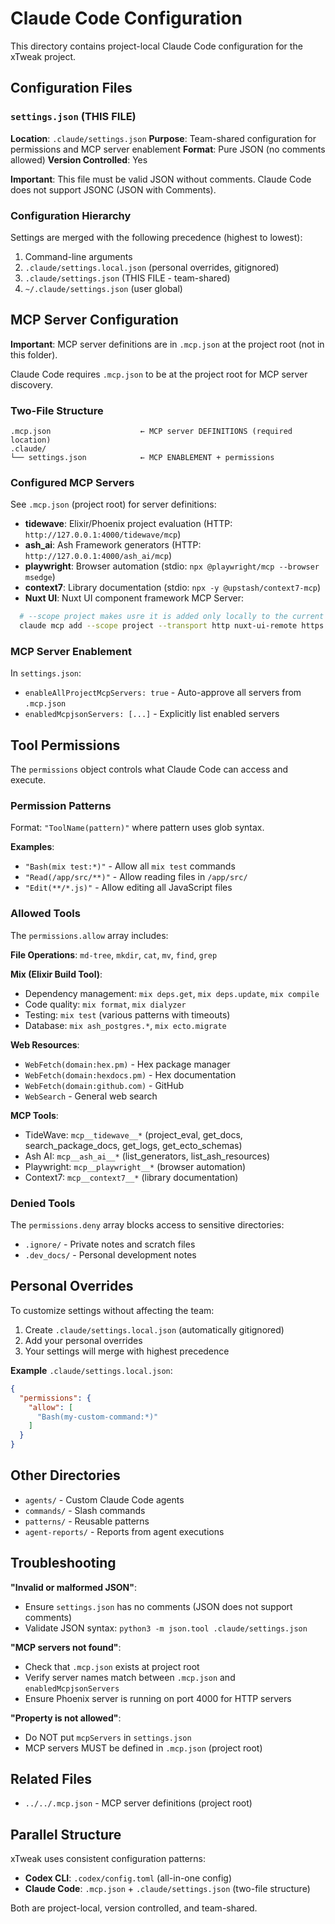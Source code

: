 # Claude Code Configuration

This directory contains project-local Claude Code configuration for the xTweak project.

## Configuration Files

### `settings.json` (THIS FILE)
**Location**: `.claude/settings.json`
**Purpose**: Team-shared configuration for permissions and MCP server enablement
**Format**: Pure JSON (no comments allowed)
**Version Controlled**: Yes

**Important**: This file must be valid JSON without comments. Claude Code does not support JSONC (JSON with Comments).

### Configuration Hierarchy

Settings are merged with the following precedence (highest to lowest):
1. Command-line arguments
2. `.claude/settings.local.json` (personal overrides, gitignored)
3. `.claude/settings.json` (THIS FILE - team-shared)
4. `~/.claude/settings.json` (user global)

## MCP Server Configuration

**Important**: MCP server definitions are in `.mcp.json` at the project root (not in this folder).

Claude Code requires `.mcp.json` to be at the project root for MCP server discovery.

### Two-File Structure

```
.mcp.json                    ← MCP server DEFINITIONS (required location)
.claude/
└── settings.json            ← MCP ENABLEMENT + permissions
```

### Configured MCP Servers

See `.mcp.json` (project root) for server definitions:

- **tidewave**: Elixir/Phoenix project evaluation (HTTP: `http://127.0.0.1:4000/tidewave/mcp`)
- **ash_ai**: Ash Framework generators (HTTP: `http://127.0.0.1:4000/ash_ai/mcp`)
- **playwright**: Browser automation (stdio: `npx @playwright/mcp --browser msedge`)
- **context7**: Library documentation (stdio: `npx -y @upstash/context7-mcp`)
- **Nuxt UI**: Nuxt UI component framework MCP Server:
```bash
  # --scope project makes usre it is added only locally to the current prject
  claude mcp add --scope project --transport http nuxt-ui-remote https://ui.nuxt.com/mcp
```
### MCP Server Enablement

In `settings.json`:
- `enableAllProjectMcpServers: true` - Auto-approve all servers from `.mcp.json`
- `enabledMcpjsonServers: [...]` - Explicitly list enabled servers

## Tool Permissions

The `permissions` object controls what Claude Code can access and execute.

### Permission Patterns

Format: `"ToolName(pattern)"` where pattern uses glob syntax.

**Examples**:
- `"Bash(mix test:*)"` - Allow all `mix test` commands
- `"Read(/app/src/**)"` - Allow reading files in `/app/src/`
- `"Edit(**/*.js)"` - Allow editing all JavaScript files

### Allowed Tools

The `permissions.allow` array includes:

**File Operations**: `md-tree`, `mkdir`, `cat`, `mv`, `find`, `grep`

**Mix (Elixir Build Tool)**:
- Dependency management: `mix deps.get`, `mix deps.update`, `mix compile`
- Code quality: `mix format`, `mix dialyzer`
- Testing: `mix test` (various patterns with timeouts)
- Database: `mix ash_postgres.*`, `mix ecto.migrate`

**Web Resources**:
- `WebFetch(domain:hex.pm)` - Hex package manager
- `WebFetch(domain:hexdocs.pm)` - Hex documentation
- `WebFetch(domain:github.com)` - GitHub
- `WebSearch` - General web search

**MCP Tools**:
- TideWave: `mcp__tidewave__*` (project_eval, get_docs, search_package_docs, get_logs, get_ecto_schemas)
- Ash AI: `mcp__ash_ai__*` (list_generators, list_ash_resources)
- Playwright: `mcp__playwright__*` (browser automation)
- Context7: `mcp__context7__*` (library documentation)

### Denied Tools

The `permissions.deny` array blocks access to sensitive directories:

- `.ignore/` - Private notes and scratch files
- `.dev_docs/` - Personal development notes

## Personal Overrides

To customize settings without affecting the team:

1. Create `.claude/settings.local.json` (automatically gitignored)
2. Add your personal overrides
3. Your settings will merge with highest precedence

**Example** `.claude/settings.local.json`:
```json
{
  "permissions": {
    "allow": [
      "Bash(my-custom-command:*)"
    ]
  }
}
```

## Other Directories

- `agents/` - Custom Claude Code agents
- `commands/` - Slash commands
- `patterns/` - Reusable patterns
- `agent-reports/` - Reports from agent executions

## Troubleshooting

**"Invalid or malformed JSON"**:
- Ensure `settings.json` has no comments (JSON does not support comments)
- Validate JSON syntax: `python3 -m json.tool .claude/settings.json`

**"MCP servers not found"**:
- Check that `.mcp.json` exists at project root
- Verify server names match between `.mcp.json` and `enabledMcpjsonServers`
- Ensure Phoenix server is running on port 4000 for HTTP servers

**"Property is not allowed"**:
- Do NOT put `mcpServers` in `settings.json`
- MCP servers MUST be defined in `.mcp.json` (project root)

## Related Files

- `../../.mcp.json` - MCP server definitions (project root)

## Parallel Structure

xTweak uses consistent configuration patterns:

- **Codex CLI**: `.codex/config.toml` (all-in-one config)
- **Claude Code**: `.mcp.json` + `.claude/settings.json` (two-file structure)

Both are project-local, version controlled, and team-shared.
